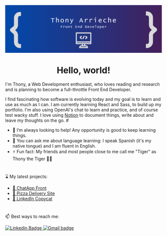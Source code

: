 <!--
**thony-arrieche/Thony-Arrieche** is a ✨ _special_ ✨ repository because its `README.md` (this file) appears on your GitHub profile.
-->

<img src="header.png" align="center"/> 

<h1 align="center">Hello, world!</h1>

<p>I'm Thony, a Web Development enthusiast, who loves reading and research and is planning to become a full-throttle Front End Developer.</p>

<p>I find fascinating how software is evolving today and my goal is to learn and use as much as I can. I am currently learning React and Sass, to build up my portfolio. I'm also using OpenAI's chat to learn and practice, and of course test wacky stuff. I love using <a href="https://meadow-share-aed.notion.site/Team-Space-Home-d6dacefcfbb64026aa5111d4c45ff53a" target="_blank">Notion</a> to document things, write about and leave my thoughts on the go.</>
#
<ul>
  <li>🤝 I’m always looking to help! Any opportunity is good to keep learning things.</li>
  <li>📣 You can ask me about language learning: I speak Spanish (it's my native tongue) and I am fluent in English.</li>
  <li>⚡ Fun fact: My friends and most people close to me call me "Tiger" as Thony the Tiger 🐯🥣</li>
</ul>

#
⌛ My latest projects:
- [💬 ChatApp Front](https://github.com/thony-arrieche/chat-app-front)
- [🍕 Pizza Delivery Site](https://github.com/thony-arrieche/pizza-delivery-website)
- [💼 LinkedIn Copycat](https://github.com/thony-arrieche/linkedin-copycat)

#
📫 Best ways to reach me:
  <div id="social-badges">
    <a href="https://www.linkedin.com/in/thony-arrieche/" target="_blank">
      <img src="https://img.shields.io/badge/linkedin-blue?style=for-the-badge&logo=linkedin&logoColor=white" alt="Linkedin Badge" />
    </a>
    <a href="mailto:thonyarrieche77@gmail.com">
      <img src="https://img.shields.io/badge/Gmail-white?style=for-the-badge&logo=Gmail&logoColor=red" alt="Gmail badge" />
    </a>
  </div>

#
<!-- these are generated thanks to this repo https://github.com/anuraghazra/github-readme-stats 
📊 My Stats: <br />
  [![Top Langs](https://github-readme-stats.vercel.app/api/top-langs/?username=thony-arrieche&theme=tokyonight)](https://github.com/thony-arrieche/github-readme-stats)
  ![Thony's GitHub stats](https://github-readme-stats.vercel.app/api?username=thony-arrieche&show_icons=true&theme=tokyonight)
-->
